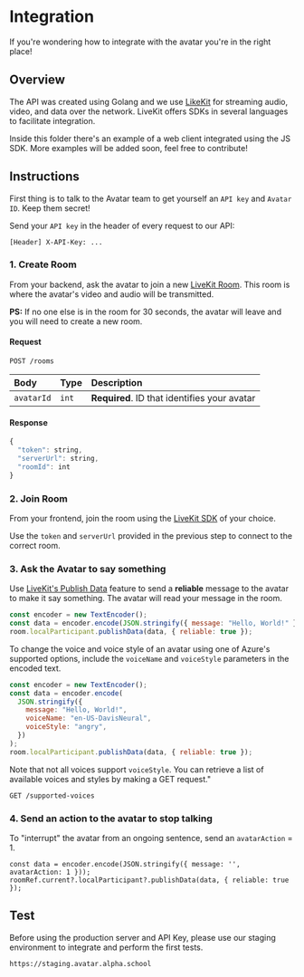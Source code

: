 # Integration

If you're wondering how to integrate with the avatar you're in the right place!

## Overview

The API was created using Golang and we use [LikeKit](https://livekit.io/) for streaming audio, video, and data over the network. LiveKit offers SDKs in several languages to facilitate integration.

Inside this folder there's an example of a web client integrated using the JS SDK. More examples will be added soon, feel free to contribute!

## Instructions

First thing is to talk to the Avatar team to get yourself an `API key` and `Avatar ID`. Keep them secret!

Send your `API key` in the header of every request to our API:

```
[Header] X-API-Key: ...
```

### 1. Create Room

From your backend, ask the avatar to join a new [LiveKit Room](https://docs.livekit.io/realtime/concepts/api-primitives/#Room). This room is where the avatar's video and audio will be transmitted.

**PS:** If no one else is in the room for 30 seconds, the avatar will leave and you will need to create a new room.

#### Request

```
POST /rooms
```

| Body       | Type  | Description                                  |
| :--------- | :---- | :------------------------------------------- |
| `avatarId` | `int` | **Required**. ID that identifies your avatar |

#### Response

```javascript
{
  "token": string,
  "serverUrl": string,
  "roomId": int
}
```

### 2. Join Room

From your frontend, join the room using the [LiveKit SDK](https://docs.livekit.io/realtime/) of your choice.

Use the `token` and `serverUrl` provided in the previous step to connect to the correct room.

### 3. Ask the Avatar to say something

Use [LiveKit's Publish Data](https://docs.livekit.io/realtime/client/data-messages/#Data-messages) feature to send a **reliable** message to the avatar to make it say something. The avatar will read your message in the room.

```javascript
const encoder = new TextEncoder();
const data = encoder.encode(JSON.stringify({ message: "Hello, World!" }));
room.localParticipant.publishData(data, { reliable: true });
```

To change the voice and voice style of an avatar using one of Azure's supported options, include the `voiceName` and `voiceStyle` parameters in the encoded text.

```javascript
const encoder = new TextEncoder();
const data = encoder.encode(
  JSON.stringify({
    message: "Hello, World!",
    voiceName: "en-US-DavisNeural",
    voiceStyle: "angry",
  })
);
room.localParticipant.publishData(data, { reliable: true });
```

Note that not all voices support `voiceStyle`. You can retrieve a list of available voices and styles by making a GET request."

```
GET /supported-voices
```

### 4. Send an action to the avatar to stop talking

To "interrupt" the avatar from an ongoing sentence, send an `avatarAction` = 1.

```javacript
const data = encoder.encode(JSON.stringify({ message: '', avatarAction: 1 }));
roomRef.current?.localParticipant?.publishData(data, { reliable: true });
```

## Test

Before using the production server and API Key, please use our staging environment to integrate and perform the first tests.

```
https://staging.avatar.alpha.school
```
